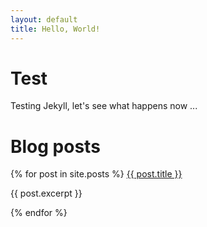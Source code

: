 ```yaml
---
layout: default
title: Hello, World!
---
```


# Test

Testing Jekyll, let's see what happens now ...

# Blog posts

{% for post in site.posts %}
    <a href="{{ post.url }}">{{ post.title }}</a>
    <p>{{ post.excerpt }}</p>
{% endfor %}
